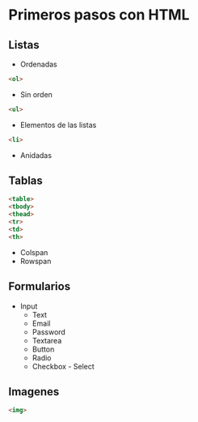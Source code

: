 # Primeros pasos con HTML

## Listas

   - Ordenadas
   ```html
   <ol>
   ```
   - Sin orden
   ```html
   <ul>
   ```
   - Elementos de las listas
   ```html
   <li>
   ```
   - Anidadas

## Tablas

   ```html
   <table>
   <tbody>
   <thead>
   <tr>
   <td>
   <th>
   ```
   - Colspan
   - Rowspan

## Formularios

   - Input
      - Text
      - Email
      - Password
      - Textarea
      - Button
      - Radio
      - Checkbox
    - Select
    
## Imagenes
   
   ```html
   <img>
   ```
    